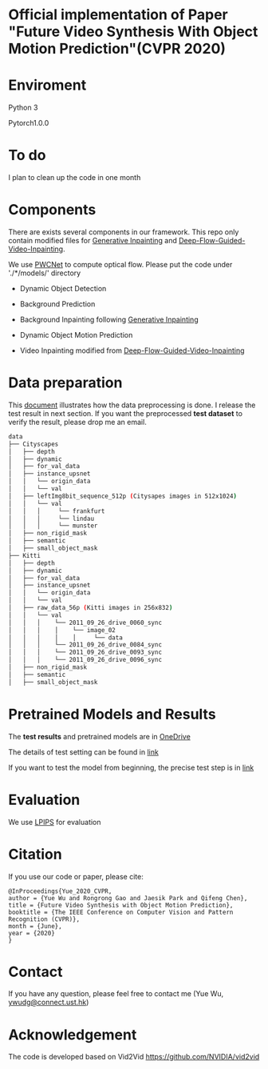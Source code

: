 # Official implementation of Paper "Future Video Synthesis With Object Motion Prediction"(CVPR 2020)

# Enviroment

Python 3

Pytorch1.0.0

# To do
I plan to clean up the code in one month


# Components

There are exists several components in our framework. This repo only contain modified files for [Generative Inpainting](https://github.com/JiahuiYu/generative_inpainting/tree/v1.0.0) and [Deep-Flow-Guided-Video-Inpainting](https://github.com/nbei/Deep-Flow-Guided-Video-Inpainting).

We use [PWCNet](https://github.com/NVlabs/PWC-Net/tree/master/PyTorch) to compute optical flow. Please put the code under './*/models/' directory

- Dynamic Object Detection

- Background Prediction

- Background Inpainting following [Generative Inpainting](https://github.com/JiahuiYu/generative_inpainting/tree/v1.0.0)

- Dynamic Object Motion Prediction

- Video Inpainting modified from [Deep-Flow-Guided-Video-Inpainting](https://github.com/nbei/Deep-Flow-Guided-Video-Inpainting)

# Data preparation
This [document](https://github.com/YueWuHKUST/FutureVideoSynthesis/blob/main/doc/Data_preparation.md) illustrates how the data preprocessing is done. I release the test result in next section. If you want the preprocessed **test dataset** to verify the result, please drop me an email.

```bash
data
├── Cityscapes
│   ├── depth
│   ├── dynamic
│   ├── for_val_data
│   ├── instance_upsnet
│   │   └── origin_data
│   │   └── val
│   ├── leftImg8bit_sequence_512p (Citysapes images in 512x1024)
│   │   └── val
│   │   │     └── frankfurt
│   │   │     └── lindau
│   │   │     └── munster
│   ├── non_rigid_mask
│   ├── semantic 
│   ├── small_object_mask
├── Kitti
│   ├── depth
│   ├── dynamic
│   ├── for_val_data
│   ├── instance_upsnet
│   │   └── origin_data
│   │   └── val
│   ├── raw_data_56p (Kitti images in 256x832)
│   │   └── val
│   │   │    └── 2011_09_26_drive_0060_sync
│   │   │    │    └── image_02
│   │   │    │    │     └── data
│   │   │    └── 2011_09_26_drive_0084_sync
│   │   │    └── 2011_09_26_drive_0093_sync
│   │   │    └── 2011_09_26_drive_0096_sync
│   ├── non_rigid_mask
│   ├── semantic 
│   ├── small_object_mask
```



# Pretrained Models and Results

The **test results** and pretrained models are in [OneDrive](https://hkustconnect-my.sharepoint.com/:f:/g/personal/ywudg_connect_ust_hk/ErucIeTSpbNCn7Sf5xB24F0BbSqrcRFuicNPZgK_3TXcDg?e=TBKfgU)

The details of test setting can be found in [link](https://github.com/YueWuHKUST/FutureVideoSynthesis/blob/main/doc/TestSetting.md)

If you want to test the model from beginning, the precise test step is in [link](https://github.com/YueWuHKUST/FutureVideoSynthesis/blob/main/doc/TestStep.md)

# Evaluation
We use [LPIPS](https://github.com/alexlee-gk/lpips-tensorflow) for evaluation


# Citation
If you use our code or paper, please cite:
```
@InProceedings{Yue_2020_CVPR,
author = {Yue Wu and Rongrong Gao and Jaesik Park and Qifeng Chen},
title = {Future Video Synthesis with Object Motion Prediction},
booktitle = {The IEEE Conference on Computer Vision and Pattern Recognition (CVPR)},
month = {June},
year = {2020}
}
```


# Contact
If you have any question, please feel free to contact me (Yue Wu, ywudg@connect.ust.hk)

# Acknowledgement
The code is developed based on Vid2Vid https://github.com/NVIDIA/vid2vid
